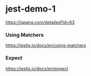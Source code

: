 # jest-demo-1

https://jspang.com/detailed?id=63

### Using Matchers

https://jestjs.io/docs/en/using-matchers

### Expect

https://jestjs.io/docs/en/expect